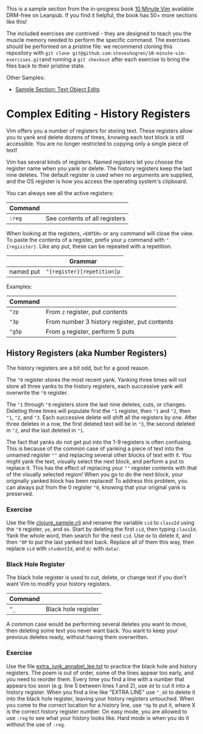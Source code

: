 This is a sample section from the in-progress book
[10 Minute Vim](https://leanpub.com/deliberatevim/) available DRM-free on
Leanpub. If you find it helpful, the book has 50+ more sections like this!

The included exercises _are_ contrived - they are designed to teach you the
muscle memory needed to perform the specific command. The exercises should be
performed on a pristine file: we recommend cloning this repository with `git
clone git@github.com:steveshogren/10-minute-vim-exercises.git`and running a `git
checkout` after each exercise to bring the files back to their pristine state.

Other Samples:
* [Sample Section: Text Object Edits](book\_sample\_delimited\_edits.md)

# Complex Editing - History Registers

Vim offers you a number of registers for storing text. These registers allow you
to yank and delete dozens of times, knowing each text block is still accessible.
You are no longer restricted to copying only a single piece of text!

Vim has several kinds of registers. Named registers let you choose the register
name when you yank or delete. The history registers keep the last nine deletes.
The default register is used when no arguments are supplied, and the OS register
is how you access the operating system's clipboard.

You can always see all the active registers:

| Command |                               |
|---------|-------------------------------|
| `:reg`  | See contents of all registers |

When looking at the registers, `<ENTER>` or any command will close the view. To
paste the contents of a register, prefix your `p` command with `​"{regisiter}`.
Like any put, these can be repeated with a repetition.

|           | Grammar                    |
|-----------|----------------------------|
| named put | `​"{register}[repetition]p` |

Examples:

| Command |                                              |
|---------|----------------------------------------------|
| `​"zp`   | From `z` register, put contents              |
| `​"3p`   | From number 3 history register, put contents |
| `​"g5p`  | From `g` register, perform 5 puts            |

## History Registers (aka Number Registers)

The history registers are a bit odd, but for a good reason. 

The `​"0` register stores the most recent yank. Yanking three times will not
store all three yanks to the history registers, each successive yank will
overwrite the `​"0` register.

The `​"1` through `​"9` registers store the last nine deletes, cuts, or changes.
Deleting three times will populate first the `​"1` register, then `​"1` and `​"2`,
then `​"1`, `​"2`, and `​"3`. Each successive delete will shift all the registers
by one. After three deletes in a row, the first deleted text will be in `​"3`,
the second deleted in `​"2`, and the last deleted in `​"1`.

The fact that yanks do not get put into the 1-9 registers is often confusing.
This is because of the common case of yanking a piece of text into the unnamed
register `​""​` and replacing several other blocks of text with it. You might yank
the text, visually select the next block, and perform a put to replace it. This
has the effect of replacing your `​""​` register contents with that of the
visually selected region! When you go to do the next block, your originally
yanked block has been replaced! To address this problem, you can always put from
the 0 register `​"0`, knowing that your original yank is preserved.

### Exercise

Use the file [clojure\_sample.clj](clojure\_sample.clj) and rename the variable
`cid` to `classId` using the `​"0` register, `ye`, and `de`. Start by deleting
the first `cid`, then typing `classId`. Yank the whole word, then search for the
next `cid`. Use `de` to delete it, and then `​"0P` to put the last yanked text
back. Replace all of them this way, then replace `sid` with `studentId`, and
`d/` with `data/`.

### Black Hole Register

The black hole register is used to cut, delete, or change text if you don't want
Vim to modify your history registers.


| Command |                     |
|---------|---------------------|
| `​"_`    | Black hole register |

A common case would be performing several deletes you want to move, then
deleting some text you never want back. You want to keep your previous deletes
ready, without having them overwritten.

### Exercise 

Use the file [extra\_junk\_annabel\_lee.txt](extra\_junk\_annabel\_lee.txt) to
practice the black hole and history registers. The poem is out of order, some of
the lines appear too early, and you need to reorder them. Every time you find a
line with a number that appears too soon (e.g. line 5 between lines 1 and 2),
use `dd` to cut it into a history register. When you find a line like "EXTRA
LINE" use `​"_dd` to delete it into the black hole register, leaving your history
registers untouched. When you come to the correct location for a history line,
use `​"Xp` to put it, where X is the correct history register number. On easy
mode, you are allowed to use `:reg` to see what your history looks like. Hard
mode is when you do it without the use of `:reg`.

